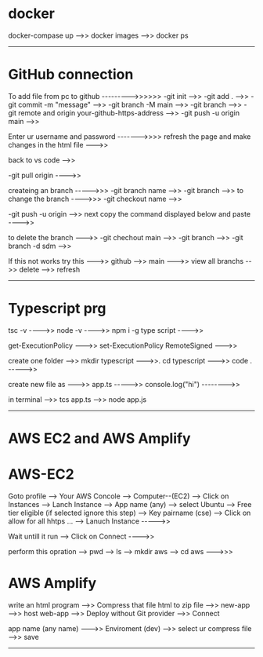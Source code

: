 # docker

 docker-compase up -->>
 docker images -->>
 docker ps 
 
--------------------------------------------------------------------------------------

# GitHub connection

To add file from pc to github --------->>>>>>
  -git init -->>
  -git add . -->>
  -git commit -m "message" -->>
  -git branch -M main -->>
  -git branch -->>
  -git remote and origin your-github-https-address -->>
  -git push -u origin main -->>

  Enter ur username and password  ------->>>>
  refresh the page and make changes in the html file --->>

  back to vs code -->>
  
  -git pull origin  ---->>

  createing an branch ----->>>
  -git branch name -->>
  -git branch -->>
  to change the branch ---->>>
  -git checkout name -->>

  -git push -u origin -->>
  next copy the command displayed below and paste ---->>

  to delete the branch --->>
  -git chechout main -->>
  -git branch -->>
  -git branch -d sdm -->>
   
  If this not works try this --->>
  github -->> main --->> view all branchs -->> delete -->> refresh
  
--------------------------------------------------------------------------------------

# Typescript prg
 tsc -v ---->>
 node -v ---->>
 npm i -g type script ---->>

 get-ExecutionPolicy --->>
 set-ExecutionPolicy RemoteSigned --->>

 create one folder -->>
 mkdir typescript --->>.
 cd typescript --->>
 code . ----->>

 create new file as --->>
 app.ts ----->> console.log("hi") -------->>

 in terminal -->>
 tcs app.ts -->>
 node app.js
 
--------------------------------------------------------------------------------------

# AWS EC2 and AWS Amplify

 # AWS-EC2
 Goto profile --> Your AWS Concole --> Computer--(EC2) --> Click on Instances --> Lanch Instance --> App name (any) --> select Ubuntu --> Free tier eligible (if selected ignore this step) --> Key pairname (cse) --> Click on allow for all hhtps ... --> Lanuch Instance ----->>

 Wait untill it run --> Click on Connect ---->>

 perform this opration --> pwd --> ls --> mkdir aws --> cd aws --->>>

 # AWS Amplify
 write an html program -->> Compress that file html to zip file -->> new-app -->> host web-app -->> Deploy without Git provider -->> Connect

 app name (any name) --->> Enviroment (dev) -->> select ur compress file -->> save
 
--------------------------------------------------------------------------------------
 

